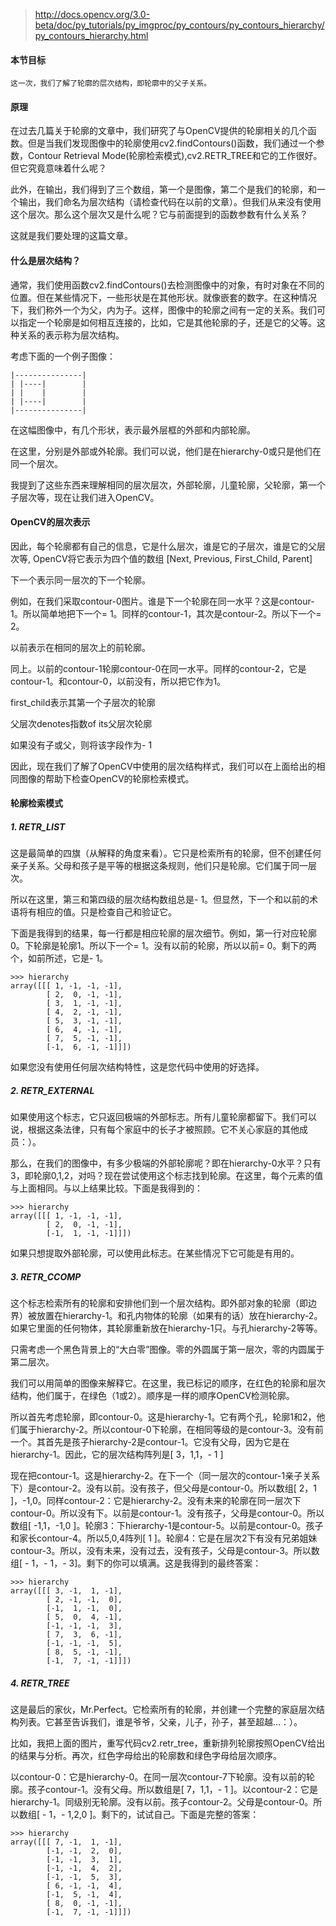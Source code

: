 
>http://docs.opencv.org/3.0-beta/doc/py_tutorials/py_imgproc/py_contours/py_contours_hierarchy/py_contours_hierarchy.html


#### 本节目标
```
这一次，我们了解了轮廓的层次结构，即轮廓中的父子关系。
```

#### 原理

在过去几篇关于轮廓的文章中，我们研究了与OpenCV提供的轮廓相关的几个函数。但是当我们发现图像中的轮廓使用cv2.findContours()函数，我们通过一个参数，Contour Retrieval Mode(轮廓检索模式),cv2.RETR_TREE和它的工作很好。但它究竟意味着什么呢？

此外，在输出，我们得到了三个数组，第一个是图像，第二个是我们的轮廓，和一个输出，我们命名为层次结构（请检查代码在以前的文章）。但我们从来没有使用这个层次。那么这个层次又是什么呢？它与前面提到的函数参数有什么关系？

这就是我们要处理的这篇文章。


#### 什么是层次结构？

通常，我们使用函数cv2.findContours()去检测图像中的对象，有时对象在不同的位置。但在某些情况下，一些形状是在其他形状。就像嵌套的数字。在这种情况下，我们称外一个为父，内为子。这样，图像中的轮廓之间有一定的关系。我们可以指定一个轮廓是如何相互连接的，比如，它是其他轮廓的子，还是它的父等。这种关系的表示称为层次结构。

考虑下面的一个例子图像：

```
|---------------|
| |----|        | 
| |    |        |
| |----|        |
|---------------|
```

在这幅图像中，有几个形状，表示最外层框的外部和内部轮廓。

在这里，分别是外部或外轮廓。我们可以说，他们是在hierarchy-0或只是他们在同一个层次。

我提到了这些东西来理解相同的层次层次，外部轮廓，儿童轮廓，父轮廓，第一个子层次等，现在让我们进入OpenCV。


#### OpenCV的层次表示

因此，每个轮廓都有自己的信息，它是什么层次，谁是它的子层次，谁是它的父层次等, OpenCV将它表示为四个值的数组 
[Next, Previous, First_Child, Parent]

下一个表示同一层次的下一个轮廓。

例如，在我们采取contour-0图片。谁是下一个轮廓在同一水平？这是contour-1。所以简单地把下一个= 1。同样的contour-1，其次是contour-2。所以下一个= 2。

以前表示在相同的层次上的前轮廓。

同上。以前的contour-1轮廓contour-0在同一水平。同样的contour-2，它是contour-1。和contour-0，以前没有，所以把它作为1。

first_child表示其第一个子层次的轮廓

父层次denotes指数of its父层次轮廓

如果没有子或父，则将该字段作为- 1

因此，现在我们了解了OpenCV中使用的层次结构样式，我们可以在上面给出的相同图像的帮助下检查OpenCV的轮廓检索模式。


#### 轮廓检索模式

##### 1. RETR_LIST

这是最简单的四旗（从解释的角度来看）。它只是检索所有的轮廓，但不创建任何亲子关系。父母和孩子是平等的根据这条规则，他们只是轮廓。它们属于同一层次。

所以在这里，第三和第四级的层次结构数组总是- 1。但显然，下一个和以前的术语将有相应的值。只是检查自己和验证它。

下面是我得到的结果，每一行都是相应轮廓的层次细节。例如，第一行对应轮廓0。下轮廓是轮廓1。所以下一个= 1。没有以前的轮廓，所以以前= 0。剩下的两个，如前所述，它是- 1。


```
>>> hierarchy
array([[[ 1, -1, -1, -1],
        [ 2,  0, -1, -1],
        [ 3,  1, -1, -1],
        [ 4,  2, -1, -1],
        [ 5,  3, -1, -1],
        [ 6,  4, -1, -1],
        [ 7,  5, -1, -1],
        [-1,  6, -1, -1]]])
```
如果您没有使用任何层次结构特性，这是您代码中使用的好选择。

##### 2. RETR_EXTERNAL

如果使用这个标志，它只返回极端的外部标志。所有儿童轮廓都留下。我们可以说，根据这条法律，只有每个家庭中的长子才被照顾。它不关心家庭的其他成员：）。

那么，在我们的图像中，有多少极端的外部轮廓呢？即在hierarchy-0水平？只有3，即轮廓0,1,2，对吗？现在尝试使用这个标志找到轮廓。在这里，每个元素的值与上面相同。与以上结果比较。下面是我得到的：

```
>>> hierarchy
array([[[ 1, -1, -1, -1],
        [ 2,  0, -1, -1],
        [-1,  1, -1, -1]]])
```

如果只想提取外部轮廓，可以使用此标志。在某些情况下它可能是有用的。


##### 3. RETR_CCOMP

这个标志检索所有的轮廓和安排他们到一个层次结构。即外部对象的轮廓（即边界）被放置在hierarchy-1。和孔内物体的轮廓（如果有的话）放在hierarchy-2。如果它里面的任何物体，其轮廓重新放在hierarchy-1只。与孔hierarchy-2等等。

只需考虑一个黑色背景上的“大白零”图像。零的外圆属于第一层次，零的内圆属于第二层次。

我们可以用简单的图像来解释它。在这里，我已标记的顺序，在红色的轮廓和层次结构，他们属于，在绿色（1或2）。顺序是一样的顺序OpenCV检测轮廓。

所以首先考虑轮廓，即contour-0。这是hierarchy-1。它有两个孔，轮廓1和2，他们属于hierarchy-2。所以contour-0下轮廓，在相同等级的是contour-3。没有前一个。其首先是孩子hierarchy-2是contour-1。它没有父母，因为它是在hierarchy-1。因此，它的层次结构阵列是[ 3，1,1，- 1 ]


现在把contour-1。这是hierarchy-2。在下一个（同一层次的contour-1亲子关系下）是contour-2。没有以前。没有孩子，但父母是contour-0。所以数组[ 2，1 ]，-1,0。同样contour-2：它是hierarchy-2。没有未来的轮廓在同一层次下contour-0。所以没有下。以前是contour-1。没有孩子，父母是contour-0。所以数组[ -1,1，-1,0 ]。轮廓3：下hierarchy-1是contour-5。以前是contour-0。孩子和家长contour-4。所以5,0,4阵列[ 1 ]。轮廓4：它是在层次2下有没有兄弟姐妹contour-3。所以，没有未来，没有过去，没有孩子，父母是contour-3。所以数组[ - 1，- 1，- 3]。剩下的你可以填满。这是我得到的最终答案：

```
>>> hierarchy
array([[[ 3, -1,  1, -1],
        [ 2, -1, -1,  0],
        [-1,  1, -1,  0],
        [ 5,  0,  4, -1],
        [-1, -1, -1,  3],
        [ 7,  3,  6, -1],
        [-1, -1, -1,  5],
        [ 8,  5, -1, -1],
        [-1,  7, -1, -1]]])
```

##### 4. RETR_TREE

这是最后的家伙，Mr.Perfect。它检索所有的轮廓，并创建一个完整的家庭层次结构列表。它甚至告诉我们，谁是爷爷，父亲，儿子，孙子，甚至超越…：）。

比如，我把上面的图片，重写代码cv2.retr_tree，重新排列轮廓按照OpenCV给出的结果与分析。再次，红色字母给出的轮廓数和绿色字母给层次顺序。

以contour-0：它是hierarchy-0。在同一层次contour-7下轮廓。没有以前的轮廓。孩子contour-1。没有父母。所以数组是[ 7，1,1，- 1 ]。以contour-2：它是hierarchy-1。同级别无轮廓。没有以前。孩子contour-2。父母是contour-0。所以数组[ - 1，- 1,2,0 ]。剩下的，试试自己。下面是完整的答案：

```
>>> hierarchy
array([[[ 7, -1,  1, -1],
        [-1, -1,  2,  0],
        [-1, -1,  3,  1],
        [-1, -1,  4,  2],
        [-1, -1,  5,  3],
        [ 6, -1, -1,  4],
        [-1,  5, -1,  4],
        [ 8,  0, -1, -1],
        [-1,  7, -1, -1]]])
```





